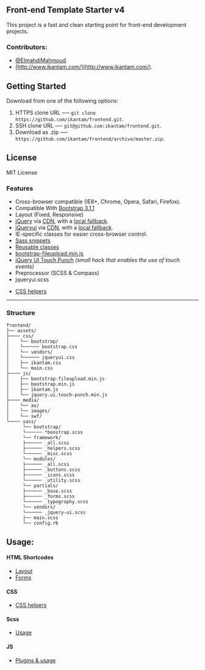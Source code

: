 Front-end Template Starter v4
---

This project is a fast and clean starting point for front-end development projects.

### Contributors:
* [@ElmahdiMahmoud](https://twitter.com/ElmahdiMahmoud). 
* [http://www.ikantam.com/](http://www.ikantam.com/).


## Getting Started
Download from one of the following options:

1. HTTPS clone URL ──  `git clone https://github.com/ikantam/frontend.git`.
2. SSH clone URL  ──  `git@github.com:ikantam/frontend.git`.
3. Download as .zip ── `https://github.com/ikantam/frontend/archive/master.zip`.

## License
MIT License

### Features

- Cross-browser compatible (IE8+, Chrome, Opera, Safari, Firefox).
- Compatible With [Bootstrap 3.1.1](http://getbootstrap.com/)
- Layout (Fixed, Responsive)
- [jQuery](http://jquery.com/) via [CDN](http://code.jquery.com/jquery.min.js), with a [local fallback](assets/js/vendors/jquery.min.js).
- [jQueryui](http://jqueryui.com/) via [CDN](http://code.jquery.com/ui/1.10.4/jquery-ui.min.js), with a [local fallback](assets/js/vendors/jquery-ui.min.js).
- IE-specific classes for easier cross-browser control.
- [Sass snippets](doc/scss-snippets.md)
- [Reusable classes](doc/helper-classes.md)
- [bootstrap-fileupload.min.js](http://jasny.github.io/bootstrap/javascript/#fileinput)
- [jQuery UI Touch Punch](http://touchpunch.furf.com/) *(small hack that enables the use of touch events)*
- Preprocessor (SCSS & Compass)
- jqueryui.scss
* [CSS helpers](https://github.com/ikantam/frontend/blob/master/doc/helper-classes.md)
---


### Structure

```
frontend/
├── assets/
├──── css/
│    └── bootstrap/
│    └────── bootstrap.css
│    └── vendors/
│    └────── jqueryui.css
│    ├── ikantam.css
│    └── main.css
├──── js/
│    ├── bootstrap-fileupload.min.js
│    ├── bootstrap.min.js
│    ├── ikantam.js
│    └── jquery.ui.touch-punch.min.js
├──── media/
│    └── au/
│    └── images/
│    └── swf/
└──── sass/
      └── bootstrap/
      └────── *boostrap.scss
      └── framework/
      ├────── _all.scss
      ├────── _helpers.scss
      └────── _misc.scss
      └── modules/
      ├────── _all.scss
      ├────── _buttons.scss
      ├────── _icons.scss
      └────── _utility.scss
      └── partials/
      ├────── _base.scss
      ├────── _forms.scss
      └────── _typography.scss
      └── vendors/
      └────── _jquery-ui.scss
      ├── main.scss
      └── config.rb
```

## Usage:

#### HTML Shortcodes
* [Layout](doc/layout.md)
* [Forms](doc/forms.md)

#### CSS
* [CSS helpers](https://github.com/ikantam/frontend/blob/master/doc/helper-classes.md)

#### Scss 
* [Usage](https://github.com/ikantam/frontend/blob/master/doc/scss-snippets.md)

#### JS
* [Plugins & usage](https://github.com/ikantam/frontend/blob/master/doc/plugins.md)
